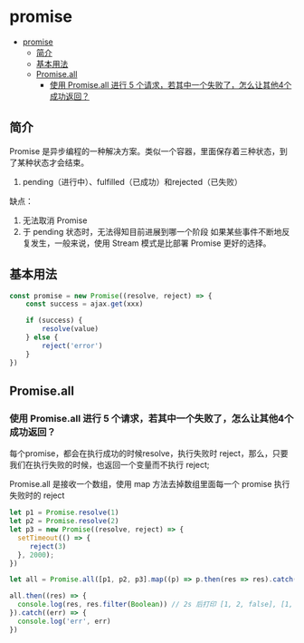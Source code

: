 # promise

- [promise](#promise)
	- [简介](#简介)
	- [基本用法](#基本用法)
	- [Promise.all](#promiseall)
		- [使用 Promise.all 进行 5 个请求，若其中一个失败了，怎么让其他4个成功返回？](#使用-promiseall-进行-5-个请求若其中一个失败了怎么让其他4个成功返回)

## 简介

Promise 是异步编程的一种解决方案。类似一个容器，里面保存着三种状态，到了某种状态才会结束。

1. pending（进行中）、fulfilled（已成功）和rejected（已失败）

缺点：

1. 无法取消 Promise
2. 于 pending 状态时，无法得知目前进展到哪一个阶段
如果某些事件不断地反复发生，一般来说，使用 Stream 模式是比部署 Promise 更好的选择。

## 基本用法

```js
const promise = new Promise((resolve, reject) => {
	const success = ajax.get(xxx)

	if (success) {
		resolve(value)
	} else {
		reject('error')
	}
})
```

## Promise.all

### 使用 Promise.all 进行 5 个请求，若其中一个失败了，怎么让其他4个成功返回？

每个promise，都会在执行成功的时候resolve，执行失败时 reject，那么，只要我们在执行失败的时候，也返回一个变量而不执行 reject;

Promise.all 是接收一个数组，使用 map 方法去掉数组里面每一个 promise 执行失败时的 reject

```js
let p1 = Promise.resolve(1)
let p2 = Promise.resolve(2)
let p3 = new Promise((resolve, reject) => {
  setTimeout(() => {
     reject(3)
  }, 2000);
})

let all = Promise.all([p1, p2, p3].map((p) => p.then(res => res).catch(err => false)))

all.then((res) => {
  console.log(res, res.filter(Boolean)) // 2s 后打印 [1, 2, false], [1, 2]
}).catch((err) => {
  console.log('err', err)
})
```
